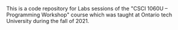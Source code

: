 This is a code repository for Labs sessions of the "CSCI 1060U – Programming Workshop" course 
which was taught at Ontario tech University during the fall of 2021.
